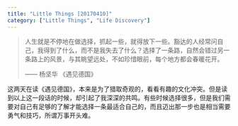 ```yaml
---
title: "Little Things [20170410]"
category: ["Little Things", "Life Discovery"]
---
```


>人生就是不停地在做选择，抓起一些，就得放下一些。豁达的人经常问自己，我得到了什么，而不是我失去了什么？选择了一条路，自然会错过另一条路上的风景，与其眺望远处，不如珍惜眼前，每个地方都会春暖花开。
>
>—— 杨坚华 《遇见德国》

这两天在读《遇见德国》，本来是为了猎取奇观的，看看有趣的文化冲突。但是读到以上这一段话的时候，却引起了我深深的共鸣。有些时候选择很多，但是我们需要对自己有足够的了解才能选择一条最适合自己的，而且迈出那一步也是相当需要勇气和技巧，所谓万事开头难。